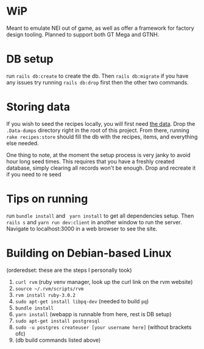 # WiP
Meant to emulate NEI out of game, as well as offer a framework for factory design tooling. Planned to support both GT Mega and GTNH.

# DB setup

run ```rails db:create``` to create the db. Then ```rails db:migrate``` if you have any issues try running ```rails db:drop``` first then the other two commands.

# Storing data

If you wish to seed the recipes locally, you will first need [the data](https://drive.google.com/drive/folders/1gvyB35U5ZeEdYljkxrD1SqlJ7sdkMyjr?usp=sharing). Drop the `.Data-dumps` directory right in the root of this project. From there, running `rake recipes:store` should fill the db with the recipes, items, and everything else needed.

One thing to note, at the moment the setup process is very janky to avoid hour long seed times. This requires that you have a freshly created database, simply clearing all records won't be enough. Drop and recreate it if you need to re seed

# Tips on running

run ```bundle install``` and ``` yarn install``` to get all dependencies setup. Then ```rails s``` and ```yarn run dev:client``` in another window to run the server. Navigate to localhost:3000 in a web browser to see the site.

# Building on Debian-based Linux

(orderedset: these are the steps I personally took)

1. `curl rvm` (ruby venv manager, look up the curl link on the rvm website)
2. `source ~/.rvm/scripts/rvm`
3. `rvm install ruby-3.0.2`
4. `sudo apt-get install libpq-dev` (needed to build `pq`)
5. `bundle install`
6. `yarn install` (webapp is runnable from here, rest is DB setup)
7. `sudo apt-get install postgresql`
8. `sudo -u postgres createuser [your username here]` (without brackets ofc)
9. (db build commands listed above)
